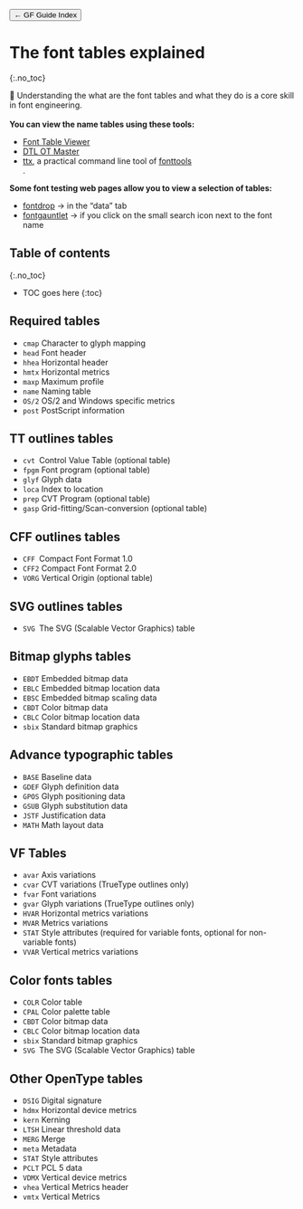 <link href="style.css" rel="stylesheet">

<a href="./index"><button class="button button-i">&larr; GF Guide Index</button></a>

# The font tables explained
{:.no_toc}

<div class="callout">

🦦 Understanding the what are the font tables and what they do is a core skill in font engineering.
<br><br>
<b>You can view the name tables using these tools:</b>
<ul>
    <li><a href="https://glyphsapp.com/tools/fonttableviewer" target="_blank">Font Table Viewer</a></li>
    <li><a href="https://www.fontmaster.nl/otmaster.html" target="_blank">DTL OT Master</a></li>
    <li><a href="https://fonttools.readthedocs.io/en/latest/ttx.html" target="_blank">ttx</a>, a practical command line tool of <a href="https://github.com/fonttools/fonttools" target="_blank">fonttools</a></li>.
</ul>
<b>Some font testing web pages allow you to view a selection of tables:</b>
<ul>
    <li><a href="https://fontdrop.info/#">fontdrop</a> → in the “data” tab</li>
    <li><a href="https://fontgauntlet.com">fontgauntlet</a> → if you click on the small search icon next to the font name</li>
</ul>

</div>

## Table of contents
{:.no_toc}
* TOC goes here
{:toc}

## Required tables

-   `cmap` Character to glyph mapping
-   `head` Font header
-   `hhea` Horizontal header
-   `hmtx` Horizontal metrics
-   `maxp` Maximum profile
-   `name` Naming table
-   `OS/2` OS/2 and Windows specific metrics
-   `post` PostScript information

## TT outlines tables

-   `cvt `Control Value Table (optional table)
-   `fpgm` Font program (optional table) 
-   `glyf` Glyph data
-   `loca` Index to location
-   `prep` CVT Program (optional table)
-   `gasp` Grid-fitting/Scan-conversion (optional table)

## CFF outlines tables

-   `CFF `Compact Font Format 1.0
-   `CFF2` Compact Font Format 2.0
-   `VORG` Vertical Origin (optional table)

## SVG outlines tables

-   `SVG `The SVG (Scalable Vector Graphics) table

## Bitmap glyphs tables

-   `EBDT` Embedded bitmap data
-   `EBLC` Embedded bitmap location data
-   `EBSC` Embedded bitmap scaling data
-   `CBDT` Color bitmap data
-   `CBLC` Color bitmap location data
-   `sbix` Standard bitmap graphics

## Advance typographic tables

-   `BASE` Baseline data
-   `GDEF` Glyph definition data
-   `GPOS` Glyph positioning data
-   `GSUB` Glyph substitution data
-   `JSTF` Justification data
-   `MATH` Math layout data

## VF Tables

-   `avar` Axis variations
-   `cvar` CVT variations (TrueType outlines only)
-   `fvar` Font variations
-   `gvar` Glyph variations (TrueType outlines only)
-   `HVAR` Horizontal metrics variations
-   `MVAR` Metrics variations
-   `STAT` Style attributes (required for variable fonts, optional for non-variable fonts)
-   `VVAR` Vertical metrics variations

## Color fonts tables

-   `COLR` Color table
-   `CPAL` Color palette table
-   `CBDT` Color bitmap data
-   `CBLC` Color bitmap location data
-   `sbix` Standard bitmap graphics
-   `SVG `The SVG (Scalable Vector Graphics) table

## Other OpenType tables

-   `DSIG` Digital signature
-   `hdmx` Horizontal device metrics
-   `kern` Kerning
-   `LTSH` Linear threshold data
-   `MERG` Merge
-   `meta` Metadata
-   `STAT` Style attributes
-   `PCLT` PCL 5 data
-   `VDMX` Vertical device metrics
-   `vhea` Vertical Metrics header
-   `vmtx` Vertical Metrics
